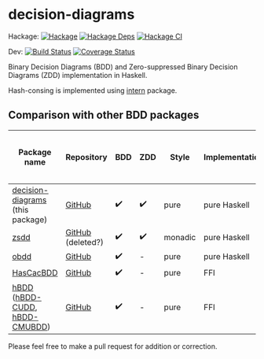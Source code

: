 # decision-diagrams

Hackage:
[![Hackage](https://img.shields.io/hackage/v/decision-diagrams.svg)](https://hackage.haskell.org/package/decision-diagrams)
[![Hackage Deps](https://img.shields.io/hackage-deps/v/decision-diagrams.svg)](https://packdeps.haskellers.com/feed?needle=decision-diagrams)
[![Hackage CI](https://matrix.hackage.haskell.org/api/v2/packages/decision-diagrams/badge)](https://matrix.hackage.haskell.org/#/package/decision-diagrams)

Dev:
[![Build Status](https://github.com/msakai/haskell-decision-diagrams/actions/workflows/build.yaml/badge.svg)](https://github.com/msakai/haskell-decision-diagrams/actions/workflows/build.yaml)
[![Coverage Status](https://coveralls.io/repos/msakai/haskell-decision-diagrams/badge.svg)](https://coveralls.io/r/msakai/haskell-decision-diagrams)

Binary Decision Diagrams (BDD) and Zero-suppressed Binary Decision Diagrams (ZDD) implementation in Haskell.

Hash-consing is implemented using [intern](https://hackage.haskell.org/package/intern) package.

## Comparison with other BDD packages

|Package name|Repository|BDD|ZDD|Style|Implementation|Hash-consing / Fast equality test|
|------------|----------|---|---|-----|--------------|---------------------------------|
|[decision-diagrams](https://hackage.haskell.org/package/decision-diagrams) (this package)|[GitHub](https://github.com/msakai/haskell-decision-diagrams/)|✔️|✔️|pure|pure Haskell|✔️|
|[zsdd](https://hackage.haskell.org/package/zsdd)|[GitHub](https://github.com/eddiejones2108/decision-diagrams) (deleted?)|✔️|✔️|monadic|pure Haskell|✔️|
|[obdd](https://hackage.haskell.org/package/obdd)|[GitHub](https://github.com/jwaldmann/haskell-obdd)|✔️|-|pure|pure Haskell|-|
|[HasCacBDD](https://hackage.haskell.org/package/HasCacBDD)|[GitHub](https://github.com/m4lvin/HasCacBDD)|✔️|-|pure|FFI|✔️|
|[hBDD](https://hackage.haskell.org/package/hBDD) ([hBDD-CUDD](https://hackage.haskell.org/package/hBDD-CUDD), [hBDD-CMUBDD](https://hackage.haskell.org/package/hBDD-CMUBDD))|[GitHub](https://github.com/peteg/hBDD)|✔️|-|pure|FFI|✔️|

Please feel free to make a pull request for addition or correction.
